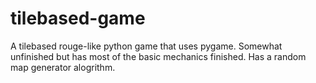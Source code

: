 # tilebased-game
A tilebased rouge-like python game that uses pygame. Somewhat unfinished but has most of the basic mechanics finished. Has a random map generator alogrithm.
